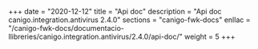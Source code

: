+++
date        = "2020-12-12"
title       = "Api doc"
description = "Api doc canigo.integration.antivirus 2.4.0"
sections    = "canigo-fwk-docs"
enllac		= "/canigo-fwk-docs/documentacio-llibreries/canigo.integration.antivirus/2.4.0/api-doc/"
weight		= 5
+++
